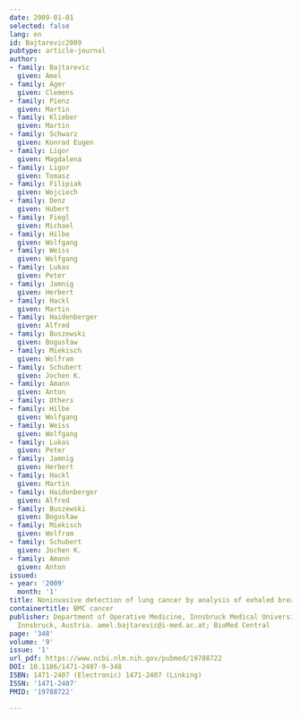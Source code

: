 ```yaml
---
date: 2009-01-01
selected: false
lang: en
id: Bajtarevic2009
pubtype: article-journal
author:
- family: Bajtarevic
  given: Amel
- family: Ager
  given: Clemens
- family: Pienz
  given: Martin
- family: Klieber
  given: Martin
- family: Schwarz
  given: Konrad Eugen
- family: Ligor
  given: Magdalena
- family: Ligor
  given: Tomasz
- family: Filipiak
  given: Wojciech
- family: Denz
  given: Hubert
- family: Fiegl
  given: Michael
- family: Hilbe
  given: Wolfgang
- family: Weiss
  given: Wolfgang
- family: Lukas
  given: Peter
- family: Jamnig
  given: Herbert
- family: Hackl
  given: Martin
- family: Haidenberger
  given: Alfred
- family: Buszewski
  given: Bogusław
- family: Miekisch
  given: Wolfram
- family: Schubert
  given: Jochen K.
- family: Amann
  given: Anton
- family: Others
- family: Hilbe
  given: Wolfgang
- family: Weiss
  given: Wolfgang
- family: Lukas
  given: Peter
- family: Jamnig
  given: Herbert
- family: Hackl
  given: Martin
- family: Haidenberger
  given: Alfred
- family: Buszewski
  given: Bogusław
- family: Miekisch
  given: Wolfram
- family: Schubert
  given: Jochen K.
- family: Amann
  given: Anton
issued:
- year: '2009'
  month: '1'
title: Noninvasive detection of lung cancer by analysis of exhaled breath.
containertitle: BMC cancer
publisher: Department of Operative Medicine, Innsbruck Medical University, A-6020
  Innsbruck, Austria. amel.bajtarevic@i-med.ac.at; BioMed Central
page: '348'
volume: '9'
issue: '1'
url_pdf: https://www.ncbi.nlm.nih.gov/pubmed/19788722
DOI: 10.1186/1471-2407-9-348
ISBN: 1471-2407 (Electronic) 1471-2407 (Linking)
ISSN: '1471-2407'
PMID: '19788722'

---
```

